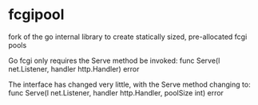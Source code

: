 fcgipool
=============

fork of the go internal library to create statically sized, pre-allocated fcgi pools

Go fcgi only requires the Serve method be invoked:
func Serve(l net.Listener, handler http.Handler) error

The interface has changed very little, with the Serve method changing to:
func Serve(l net.Listener, handler http.Handler, poolSize int) error

